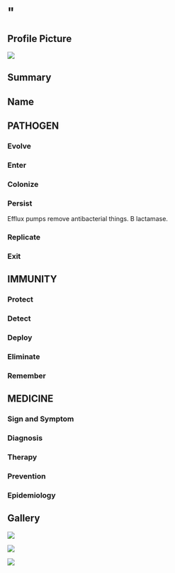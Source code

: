# "

## Profile Picture

![](1.jpeg)

## Summary

## Name

## PATHOGEN

### Evolve

### Enter

### Colonize

### Persist

Efflux pumps remove antibacterial things.
B lactamase.

### Replicate

### Exit

## IMMUNITY

### Protect

### Detect

### Deploy

### Eliminate

### Remember

## MEDICINE

### Sign and Symptom

### Diagnosis

### Therapy

### Prevention

### Epidemiology

## Gallery

![](2.jpeg)

![](3.jpeg)

![](4.jpeg)
